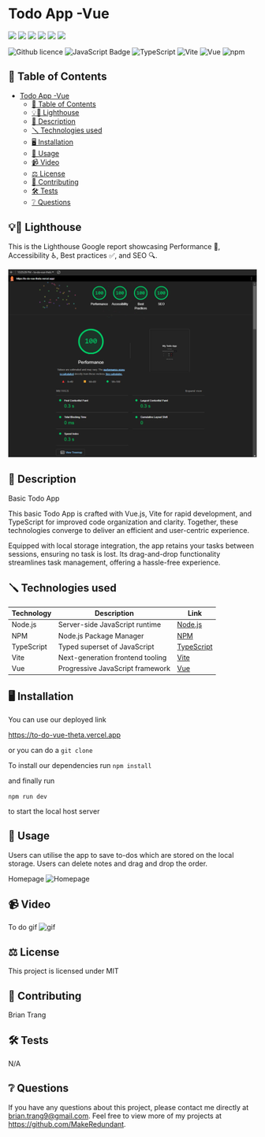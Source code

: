 # Todo App -Vue
![](https://forthebadge.com/images/badges/built-with-love.svg)
![](https://forthebadge.com/images/badges/uses-html.svg)
![](https://forthebadge.com/images/badges/made-with-javascript.svg)
![](https://forthebadge.com/images/badges/contains-cat-gifs.svg)
![](https://forthebadge.com/images/badges/powered-by-electricity.svg)
![](https://forthebadge.com/images/badges/makes-people-smile.svg)

![Github licence](http://img.shields.io/badge/license-MIT-blue.svg)
![JavaScript Badge](https://img.shields.io/badge/JavaScript-100%25-yellow.svg)
![TypeScript](https://img.shields.io/badge/TypeScript-5.2.2-blue.svg)
![Vite](https://img.shields.io/badge/Vite-5.0.0-yellow.svg)
![Vue](https://img.shields.io/badge/Vue-4.5.0-green.svg)
![npm](https://img.shields.io/badge/npm-Latest-yellow.svg)

## 📓 Table of Contents
- [Todo App -Vue](#todo-app--vue)
  - [📓 Table of Contents](#-table-of-contents)
  - [💡🏡 Lighthouse](#-lighthouse)
  - [📄 Description](#-description)
  - [🪛 Technologies used](#-technologies-used)
  - [🖥️ Installation](#️-installation)
  - [💬 Usage](#-usage)
  - [📹 Video](#-video)
  - [⚖️ License](#️-license)
  - [🤝 Contributing](#-contributing)
  - [🛠️ Tests](#️-tests)
  - [❔ Questions](#-questions)

## 💡🏡 Lighthouse
This is the Lighthouse Google report showcasing Performance 🚀, Accessibility ♿️, Best practices ✅, and SEO 🔍.

![Lighthouse](./assets/Lighthouse.png)

## 📄 Description 

Basic Todo App

This basic Todo App is crafted with Vue.js, Vite for rapid development, and TypeScript for improved code organization and clarity. Together, these technologies converge to deliver an efficient and user-centric experience.

Equipped with local storage integration, the app retains your tasks between sessions, ensuring no task is lost. Its drag-and-drop functionality streamlines task management, offering a hassle-free experience.

## 🪛 Technologies used

| Technology   | Description                        | Link                                         |
|--------------|------------------------------------|----------------------------------------------|
| Node.js      | Server-side JavaScript runtime      | [Node.js](https://nodejs.org/)               |
| NPM          | Node.js Package Manager            | [NPM](https://www.npmjs.com/)               |
| TypeScript   | Typed superset of JavaScript        | [TypeScript](https://www.typescriptlang.org/)|
| Vite         | Next-generation frontend tooling    | [Vite](https://vitejs.dev/)                  |
| Vue          | Progressive JavaScript framework    | [Vue](https://vuejs.org/)                    |

  
## 🖥️ Installation 

You can use our deployed link

https://to-do-vue-theta.vercel.app

or you can do a ```git clone```


To install our dependencies run
 ```npm install```

and finally run 

```npm run dev```

to start the local host server

  
## 💬 Usage 
Users can utilise the app to save to-dos which are stored on the local storage. Users can delete notes and drag and drop the order.

Homepage
![Homepage](./assets/Homepage.png)

## 📹 Video
To do gif
![gif](./assets/To-do.gif)
  
## ⚖️ License 
This project is licensed under MIT
  
## 🤝 Contributing 
Brian Trang
  
## 🛠️ Tests
N/A
 
## ❔ Questions
If you have any questions about this project, please contact me directly at brian.trang9@gmail.com. Feel free to view more of my projects at https://github.com/MakeRedundant.